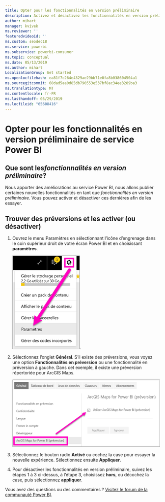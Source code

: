 ```yaml
---
title: Opter pour les fonctionnalités en version préliminaire
description: Activez et désactivez les fonctionnalités en version préliminaire de Power BI.
author: mihart
manager: kvivek
ms.reviewer: ''
featuredvideoid: ''
ms.custom: seodec18
ms.service: powerbi
ms.subservice: powerbi-consumer
ms.topic: conceptual
ms.date: 05/13/2019
ms.author: mihart
LocalizationGroup: Get started
ms.openlocfilehash: ea81f7c264e4329ae29bb71e0fa8b038604504a1
ms.sourcegitcommit: 60dad5aa0d85db790553e537bf8ac34ee3289ba3
ms.translationtype: MT
ms.contentlocale: fr-FR
ms.lasthandoff: 05/29/2019
ms.locfileid: "65608416"
---
```

# <a name="opt-in-for-power-bi-service-preview-features"></a>Opter pour les fonctionnalités en version préliminaire de service Power BI
## <a name="what-are-preview-features"></a>Que sont les*fonctionnalités en version préliminaire*?
Nous apporter des améliorations au service Power BI, nous allons publier certaines nouvelles fonctionnalités en tant que *fonctionnalités en version préliminaire*. Vous pouvez activer et désactiver ces dernières afin de les essayer.


## <a name="find-previews-and-turn-them-on-and-off"></a>Trouver des préversions et les activer (ou désactiver)
1. Ouvrez le menu Paramètres en sélectionnant l’icône d’engrenage dans le coin supérieur droit de votre écran Power BI et en choisissant **paramètres**.
   
   ![menu Paramètres](./media/end-user-preview-features/power-bi-settings.png).
2. Sélectionnez l’onglet **Général**. S’il existe des préversions, vous voyez une option **Fonctionnalités en préversion** ou une fonctionnalité en préversion à gauche.  Dans cet exemple, il existe une préversion répertoriée pour ArcGIS Maps. 
   
   ![onglet Général](./media/end-user-preview-features/power-bi-preview-arcgis.png)
3. Sélectionnez le bouton radio **Activé** ou cochez la case pour essayer la nouvelle expérience. Sélectionnez ensuite **Appliquer**.
4. Pour désactiver les fonctionnalités en version préliminaire, suivez les étapes 1 à 3 ci-dessus, à l’étape 3, choisissez **hors**, ou décochez la case, puis sélectionnez **appliquer**.


Vous avez des questions ou des commentaires ? [Visitez le forum de la communauté Power BI](http://community.powerbi.com/t5/Navigation-Preview-Forum/bd-p/NavigationPreview).

